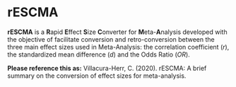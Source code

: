 # rESCMA

<b>rESCMA</b> is a <b>R</b>apid <b>E</b>ffect <b>S</b>ize <b>C</b>onverter for <b>M</b>eta-<b>A</b>nalysis developed with the objective of facilitate conversion and retro-conversion between the three main effect sizes used in Meta-Analysis: the correlation coefficient (<i>r</i>), the standardized mean difference (<i>d</i>) and the Odds Ratio (<i>OR</i>).


<b>Please reference this as:</b>
Villacura-Herr, C. (2020). rESCMA: A brief summary on the conversion of effect sizes for meta-analysis.
